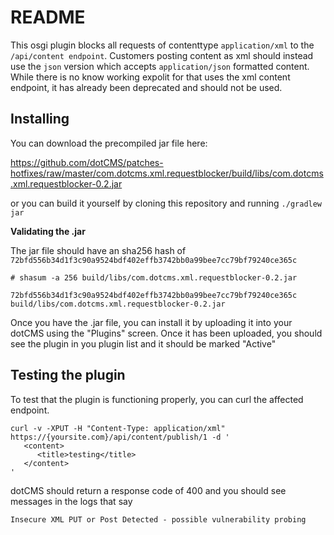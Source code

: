 # README

This osgi plugin blocks all requests of contenttype `application/xml` to the `/api/content endpoint`.  Customers posting content as xml should instead use the `json` version which accepts `application/json` formatted content.  While there is no know working expolit for that uses the xml content endpoint, it has already been deprecated and should not be used. 


## Installing 
You can download the precompiled jar file here:

https://github.com/dotCMS/patches-hotfixes/raw/master/com.dotcms.xml.requestblocker/build/libs/com.dotcms.xml.requestblocker-0.2.jar

or you can build it yourself by cloning this repository and running `./gradlew jar`

**Validating the .jar**

The jar file should have an sha256 hash of `72bfd556b34d1f3c90a9524bdf402effb3742bb0a99bee7cc79bf79240ce365c`

```
# shasum -a 256 build/libs/com.dotcms.xml.requestblocker-0.2.jar

72bfd556b34d1f3c90a9524bdf402effb3742bb0a99bee7cc79bf79240ce365c  build/libs/com.dotcms.xml.requestblocker-0.2.jar
```

Once you have the .jar file, you can install it by uploading it into your dotCMS using the "Plugins" screen.  Once it has been uploaded, you should see the plugin in you plugin list and it should be marked "Active"





## Testing the plugin

To test that the plugin is functioning properly, you can curl the affected endpoint.

```
curl -v -XPUT -H "Content-Type: application/xml" https://{yoursite.com}/api/content/publish/1 -d '
   <content>
      <title>testing</title>
   </content>
'

```

dotCMS should return a response code of 400 and you should see messages in the logs that say 
```
Insecure XML PUT or Post Detected - possible vulnerability probing
```

